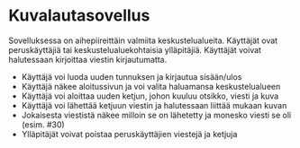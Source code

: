 # Kuvalautasovellus
Sovelluksessa on aihepiireittäin valmiita keskustelualueita. Käyttäjät ovat peruskäyttäjiä tai keskustelualuekohtaisia ylläpitäjiä. Käyttäjät voivat halutessaan kirjoittaa viestin kirjautumatta.

- Käyttäjä voi luoda uuden tunnuksen ja kirjautua sisään/ulos
- Käyttäjä näkee aloitussivun ja voi valita haluamansa keskustelualueen
- Käyttäjä voi aloittaa uuden ketjun, johon kuuluu otsikko, viesti ja kuva
- Käyttäjä voi lähettää ketjuun viestin ja halutessaan liittää mukaan kuvan
- Jokaisesta viestistä näkee milloin se on lähetetty ja monesko viesti se oli (esim. #30)
- Ylläpitäjät voivat poistaa peruskäyttäjien viestejä ja ketjuja
